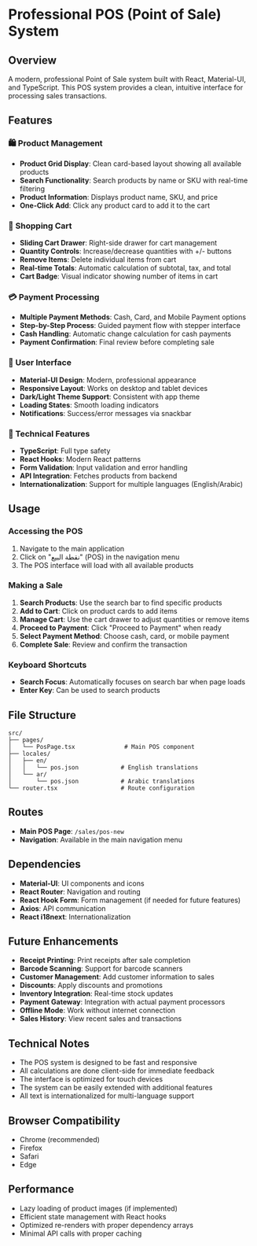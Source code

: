 # Professional POS (Point of Sale) System

## Overview
A modern, professional Point of Sale system built with React, Material-UI, and TypeScript. This POS system provides a clean, intuitive interface for processing sales transactions.

## Features

### 🛍️ Product Management
- **Product Grid Display**: Clean card-based layout showing all available products
- **Search Functionality**: Search products by name or SKU with real-time filtering
- **Product Information**: Displays product name, SKU, and price
- **One-Click Add**: Click any product card to add it to the cart

### 🛒 Shopping Cart
- **Sliding Cart Drawer**: Right-side drawer for cart management
- **Quantity Controls**: Increase/decrease quantities with +/- buttons
- **Remove Items**: Delete individual items from cart
- **Real-time Totals**: Automatic calculation of subtotal, tax, and total
- **Cart Badge**: Visual indicator showing number of items in cart

### 💳 Payment Processing
- **Multiple Payment Methods**: Cash, Card, and Mobile Payment options
- **Step-by-Step Process**: Guided payment flow with stepper interface
- **Cash Handling**: Automatic change calculation for cash payments
- **Payment Confirmation**: Final review before completing sale

### 🎨 User Interface
- **Material-UI Design**: Modern, professional appearance
- **Responsive Layout**: Works on desktop and tablet devices
- **Dark/Light Theme Support**: Consistent with app theme
- **Loading States**: Smooth loading indicators
- **Notifications**: Success/error messages via snackbar

### 🔧 Technical Features
- **TypeScript**: Full type safety
- **React Hooks**: Modern React patterns
- **Form Validation**: Input validation and error handling
- **API Integration**: Fetches products from backend
- **Internationalization**: Support for multiple languages (English/Arabic)

## Usage

### Accessing the POS
1. Navigate to the main application
2. Click on "نقطة البيع" (POS) in the navigation menu
3. The POS interface will load with all available products

### Making a Sale
1. **Search Products**: Use the search bar to find specific products
2. **Add to Cart**: Click on product cards to add items
3. **Manage Cart**: Use the cart drawer to adjust quantities or remove items
4. **Proceed to Payment**: Click "Proceed to Payment" when ready
5. **Select Payment Method**: Choose cash, card, or mobile payment
6. **Complete Sale**: Review and confirm the transaction

### Keyboard Shortcuts
- **Search Focus**: Automatically focuses on search bar when page loads
- **Enter Key**: Can be used to search products

## File Structure

```
src/
├── pages/
│   └── PosPage.tsx              # Main POS component
├── locales/
│   ├── en/
│   │   └── pos.json            # English translations
│   └── ar/
│       └── pos.json            # Arabic translations
└── router.tsx                  # Route configuration
```

## Routes

- **Main POS Page**: `/sales/pos-new`
- **Navigation**: Available in the main navigation menu

## Dependencies

- **Material-UI**: UI components and icons
- **React Router**: Navigation and routing
- **React Hook Form**: Form management (if needed for future features)
- **Axios**: API communication
- **React i18next**: Internationalization

## Future Enhancements

- **Receipt Printing**: Print receipts after sale completion
- **Barcode Scanning**: Support for barcode scanners
- **Customer Management**: Add customer information to sales
- **Discounts**: Apply discounts and promotions
- **Inventory Integration**: Real-time stock updates
- **Payment Gateway**: Integration with actual payment processors
- **Offline Mode**: Work without internet connection
- **Sales History**: View recent sales and transactions

## Technical Notes

- The POS system is designed to be fast and responsive
- All calculations are done client-side for immediate feedback
- The interface is optimized for touch devices
- The system can be easily extended with additional features
- All text is internationalized for multi-language support

## Browser Compatibility

- Chrome (recommended)
- Firefox
- Safari
- Edge

## Performance

- Lazy loading of product images (if implemented)
- Efficient state management with React hooks
- Optimized re-renders with proper dependency arrays
- Minimal API calls with proper caching 